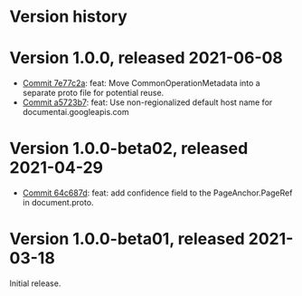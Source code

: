 # Version history

# Version 1.0.0, released 2021-06-08

- [Commit 7e77c2a](https://github.com/googleapis/google-cloud-dotnet/commit/7e77c2a): feat: Move CommonOperationMetadata into a separate proto file for potential reuse.
- [Commit a5723b7](https://github.com/googleapis/google-cloud-dotnet/commit/a5723b7): feat: Use non-regionalized default host name for documentai.googleapis.com

# Version 1.0.0-beta02, released 2021-04-29

- [Commit 64c687d](https://github.com/googleapis/google-cloud-dotnet/commit/64c687d): feat: add confidence field to the PageAnchor.PageRef in document.proto.

# Version 1.0.0-beta01, released 2021-03-18

Initial release.

